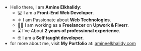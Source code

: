 - Hello there, I am **Amine Elkhalidy**:
  - ‍💻 I am a **Front-End Web Developer**.
  - ⚛️ I am Passionate about **Web Technologies**.
  - 👨‍💻 I am working as a **Freelancer** on **Upwork & Fiverr**.
  - ⌛ I've About **2 years of professional experience**.
  - 🤓 I am a **Self taught developer**.
 - for more about me, visit **My Portfolio** at: [amineelkhalidy.com](https://www.amineelkhalidy.com)

   




